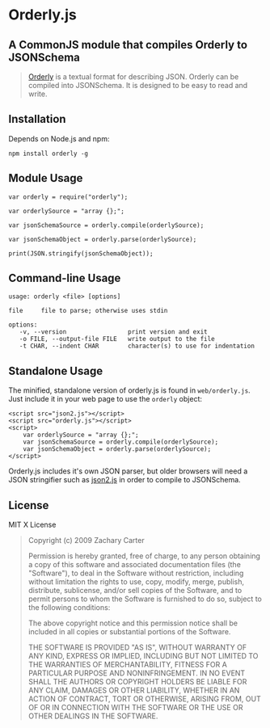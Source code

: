 Orderly.js
==========

A CommonJS module that compiles Orderly to JSONSchema
------------------------------------------------------
> [Orderly](http://orderly-json.org/) is a textual format for describing JSON. Orderly can be compiled into JSONSchema. It is designed to be easy to read and write.

Installation
----
Depends on Node.js and npm:

    npm install orderly -g

Module Usage
-----
    var orderly = require("orderly");

    var orderlySource = "array {};";

    var jsonSchemaSource = orderly.compile(orderlySource);

    var jsonSchemaObject = orderly.parse(orderlySource);

    print(JSON.stringify(jsonSchemaObject));

Command-line Usage
------
    usage: orderly <file> [options]

    file     file to parse; otherwise uses stdin

    options:
       -v, --version                 print version and exit
       -o FILE, --output-file FILE   write output to the file
       -t CHAR, --indent CHAR        character(s) to use for indentation

Standalone Usage
-----
The minified, standalone version of orderly.js is found in `web/orderly.js`. Just include it in your web page to use the `orderly` object:

    <script src="json2.js"></script>
    <script src="orderly.js"></script>
    <script>
        var orderlySource = "array {};";
        var jsonSchemaSource = orderly.compile(orderlySource);
        var jsonSchemaObject = orderly.parse(orderlySource);
    </script>

Orderly.js includes it's own JSON parser, but older browsers will need a JSON stringifier such as [json2.js](http://json.org/json2.js) in order to compile to JSONSchema.

License
-------
MIT X License

> Copyright (c) 2009 Zachary Carter
> 
>  Permission is hereby granted, free of
> charge, to any person  obtaining a
> copy of this software and associated
> documentation  files (the "Software"),
> to deal in the Software without 
> restriction, including without
> limitation the rights to use,  copy,
> modify, merge, publish, distribute,
> sublicense, and/or sell  copies of the
> Software, and to permit persons to
> whom the  Software is furnished to do
> so, subject to the following 
> conditions:
> 
>  The above copyright notice and this
> permission notice shall be  included
> in all copies or substantial portions
> of the Software.
> 
>  THE SOFTWARE IS PROVIDED "AS IS",
> WITHOUT WARRANTY OF ANY KIND,  EXPRESS
> OR IMPLIED, INCLUDING BUT NOT LIMITED
> TO THE WARRANTIES  OF MERCHANTABILITY,
> FITNESS FOR A PARTICULAR PURPOSE AND 
> NONINFRINGEMENT. IN NO EVENT SHALL THE
> AUTHORS OR COPYRIGHT  HOLDERS BE
> LIABLE FOR ANY CLAIM, DAMAGES OR OTHER
> LIABILITY,  WHETHER IN AN ACTION OF
> CONTRACT, TORT OR OTHERWISE, ARISING 
> FROM, OUT OF OR IN CONNECTION WITH THE
> SOFTWARE OR THE USE OR  OTHER DEALINGS
> IN THE SOFTWARE.
